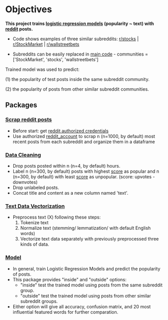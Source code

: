 # Objectives
**This project trains [logistic regression models](https://scikit-learn.org/stable/modules/generated/sklearn.linear_model.LogisticRegression.html#sklearn.linear_model.LogisticRegression) (popularity ~ text) with [reddit](https://www.reddit.com/) posts.**

- Code shows examples of three similar subreddits: [r/stocks](https://www.reddit.com/r/stocks/) | [r/StockMarket](https://www.reddit.com/r/StockMarket/) | [r/wallstreetbets](https://www.reddit.com/r/wallstreetbets/)

- Subreddits can be easily replaced in [main code](main.py) - communities = ['StockMarket', 'stocks', 'wallstreetbets']

Trained model was used to predict:

(1) the popularity of test posts inside the same subreddit community. 

(2) the popularity of posts from other similar subreddit communities.

## Packages
### [Scrap reddit posts](yy_packages/scrap_subreddit.py)
- Before start: get [reddit authorized credentials](https://www.reddit.com/prefs/apps)
- Use authorized [reddit_account](main.py) to scrap n (n=1000, by default) most recent posts from each subreddit and organize them in a dataframe

### [Data Cleaning](yy_packages/data_clean.py)
- Drop posts posted within n (n=4, by default) hours.
- Label n (n=300, by default) posts with highest [score](https://www.reddit.com/wiki/faq/) as popular and n (n=300, by default) with least [score](https://www.reddit.com/wiki/faq/) as unpopular. (score: upvotes - downvotes)
- Drop unlabeled posts.
- Concat title and content as a new column named 'text'.

### [Text Data Vectorization](yy_packages/vectorize.py)
- Preprocess text (X) following these steps: 
  1. Tokenize text 
  2. Normalize text (stemming/ lemmatization/ with default English words)
  3. Vectorize text data separately with previously preprocessed three kinds of data.

### [Model](yy_packages/logistic_regression.py)
- In general, train Logistic Regression Models and predict the popularity of posts.
- This package provides "inside" and "outside" options:
  - "inside" test the trained model using posts from the same subreddit group.
  - "outside" test the trained model using posts from other similar subreddit groups.
- Either option will give all accuracy, confusion matrix, and 20 most influential featured words for further comparation.
